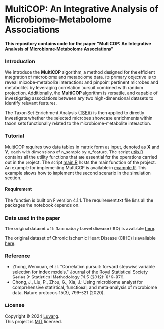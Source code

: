 # MultiCOP: An Integrative Analysis of Microbiome-Metabolome Associations

**This repository contains code for the paper "MultiCOP: An Integrative Analysis of Microbiome-Metabolome Associations"**


### Introduction

We introduce the **MultiCOP** algorithm, a method designed for the efficient integration of microbiome and metabolome data. Its primary objective is to reveal microbe-metabolite interactions and pinpoint pertinent microbes and metabolites by leveraging correlation pursuit combined with random projection. Additionally, the **MultiCOP** algorithm is versatile, and capable of investigating associations between any two high-dimensional datasets to identify relevant features. 

The Taxon Set Enrichment Analysis ([TSEA](https://edisciplinas.usp.br/pluginfile.php/5269697/mod_resource/content/2/2020-Using%20MicrobiomeAnalyst%20for%20comprehensive%20statistical,%20functional,%20and%20meta-analysis%20of%20microbiome%20data.pdf)) is then applied to directly investigate whether the selected microbes showcase enrichments within taxon sets functionally related to the microbiome-metabolite interaction.


### Tutorial

MultiCOP requires two data tables in matrix form as input, denoted as **X** and **Y**, each with dimensions of n_sample by n_feature. The script [utils.R](https://github.com/LuyangFang/MultiCOP/blob/main/code/utils.R) contains all the utility functions that are essential for the operations carried out in the project. The script [main.R](https://github.com/LuyangFang/MultiCOP/blob/main/code/main.R) hosts the main function of the project. An example for implementing MultiCOP is available in [example.R](https://github.com/LuyangFang/MultiCOP/blob/main/code/example.R). This example shows how to implement the second scenario in the simulation section.

#### Requirement

The function is built on R version 4.1.1. The [requirement.txt](https://github.com/LuyangFang/MultiCOP/blob/main/requirements.txt) file lists all the packages the notebook depends on. 


### Data used in the paper

The original dataset of Inflammatory bowel disease (IBD) is available [here](https://ibdmdb.org).

The original dataset of Chronic Ischemic Heart Disease (CIHD) is available [here](https://www.nature.com/articles/s41591-022-01688-4).


### Reference
  - Zhong, Wenxuan, et al. "Correlation pursuit: forward stepwise variable selection for index models." Journal of the Royal Statistical Society Series B: Statistical Methodology 74.5 (2012): 849-870.
  - Chong, J., Liu, P., Zhou, G., Xia, J.: Using microbiome analyst for comprehensive statistical, functional, and meta-analysis of microbiome data. Nature protocols 15(3), 799–821 (2020).


### License

Copyright © 2024 [Luyang](https://github.com/Luyang8991). <br />
This project is [MIT](https://github.com/Luyang8991/MultiCOP/blob/main/LICENSE) licensed.

